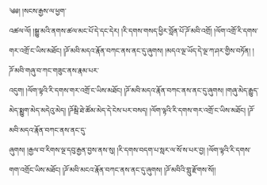 ﻿  
༄༅། །སངས་རྒྱས་ལ་ཕྱག་  
འཚལ་ལོ། །སྒྱུ་མའི་ནགས་ཚལ་མང་པོ་དེ་དང་དེར། །རི་དགས་གསད་ཕྱིར་བློན་པོ་ཌོ་མབི་འགྲོ། །ལོག་འགྲོ་རི་དགས་གར་འགྲོ་ང་ཡིས་མཐོང། །ཌོ་མབི་མདའ་རྣོན་བཀང་ནས་ནང་དུ་ཞུགས། །མདའ་ལྔ་ཡོད་དེ་ལྔ་ཀ་ཤར་གྱིས་བཏོན། །ཌོ་མབི་གཞུ་བ་ཀང་གཟུང་ནས་རྣམ་པར་  
འདུག། །ལོག་ལྟའི་རི་དགས་གར་འགྲོ་ང་ཡིས་མཐོང། །ཌོ་མབི་མདའ་རྣོན་བཀང་ནས་ནང་དུ་ཞུགས། །གཞུ་མེད་རྒྱུད་མེད་སྨྱུག་མེད་མདེའུ་མེད། །ཌོམྦི་ཐེ་ཚོམ་མེད་དེ་ངེས་པར་བསད། །ལོག་ལྟའི་རི་དགས་གར་འགྲོ་ང་ཡིས་མཐོང། །ཌོ་མབི་མདའ་རྣོན་བཀང་ནས་ནང་དུ་  
ཞུགས། །རྒྱལ་བ་རིགས་ལྔ་དབུ་རྒྱན་བྱས་ནས་སུ། །རི་དགས་བདག་པ་སླར་ལ་སོ་ས་པར་བྱ། །ལོག་ལྟའི་རི་དགས་གག་འགྲོང་ཡིས་མཐོང། །ཌོ་མབི་མངའ་རྣོན་བཀང་ནས་ནང་དུ་ཞུགས། །ཌོ་མབིའི་གླུ་རྫོགས་སོ།།  
  
